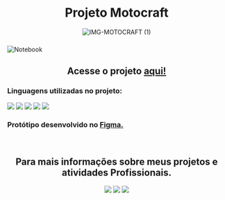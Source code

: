 <h1 align="center" >Projeto Motocraft</h1>

<p align="center">
  <img src="https://github.com/MariaClDev/Projeto-Motocraft/assets/163427241/b45cc362-290e-402f-b982-d993c13ac181" alt="IMG-MOTOCRAFT (1)">

  <h3></h3>
  
  <img src="https://github.com/MariaClDev/Projeto-Motocraft/assets/163427241/7cc961e2-bca3-40d0-bd52-b3d6e073d134" alt="Notebook">
</p>

<h2 align="center" >Acesse o projeto  <a href="https://www.figma.com/design/Yb9IBH56g7T1hdIyZ3BMNO/Desafios---CodeLab?node-id=1883-2&t=JxUS1sDfvDPH5cov-0"> aqui!</a></h2>


<h3>Linguagens utilizadas no projeto:</h3>
<p float="left">
  <img src="https://img.shields.io/badge/HTML5-E34F26?style=for-the-badge&logo=html5&logoColor=white" />
  <img src="https://img.shields.io/badge/CSS3-1572B6?style=for-the-badge&logo=css3&logoColor=white" />
  <img src="https://img.shields.io/badge/JavaScript-F7DF1E?style=for-the-badge&logo=javascript&logoColor=black" />
  <img src="https://img.shields.io/badge/PHP-777BB4?style=for-the-badge&logo=php&logoColor=white" />
  <img src="https://img.shields.io/badge/GIT-E44C30?style=for-the-badge&logo=git&logoColor=white" />
</p>


<h3>Protótipo desenvolvido no <a href="https://www.figma.com/design/Yb9IBH56g7T1hdIyZ3BMNO/Desafios---CodeLab?node-id=1883-2&t=JxUS1sDfvDPH5cov-0">Figma.</a></h3>
<br>
<h2 align="center" >Para mais informações sobre meus projetos e atividades Profissionais.</h2>

<p align="center" float="left">
<img src= "https://img.shields.io/badge/LinkedIn-0077B5?style=for-the-badge&logo=linkedin&logoColor=white" />
<img src= "https://img.shields.io/badge/Gmail-D14836?style=for-the-badge&logo=gmail&logoColor=white" />
<img src="https://img.shields.io/badge/Dribbble-EA4C89?style=for-the-badge&logo=dribbble&logoColor=white" />
</p>
